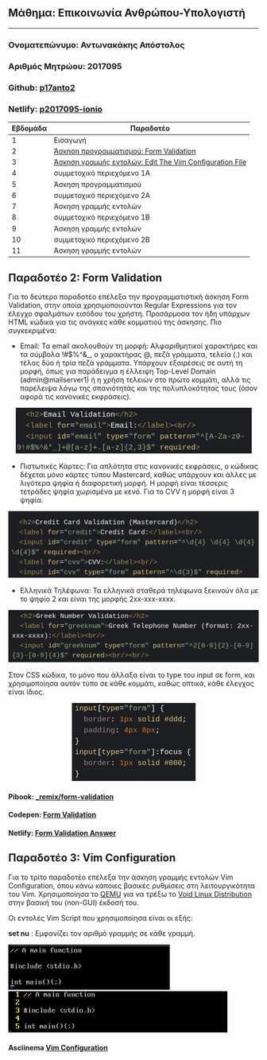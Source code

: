 Μάθημα: Επικοινωνία Ανθρώπου-Υπολογιστή
---------------------------------------
---------------------------------------

### Ονοματεπώνυμο: Αντωνακάκης Απόστολος
### Αριθμός Μητρώου: 2017095

### Github: [p17anto2](https://github.com/p17anto2)
### Netlify: [p2017095-ionio](p2017095-ionio.netlify.app)

| Εβδομάδα | Παραδοτέο |
| --- | --- |
| 1 | Εισαγωγή |
| 2 | [Άσκηση προγραμματισμού: Form Validation](#παραδοτέο-2---form-validation) |
| 3 | [Άσκηση γραμμής εντολών: Edit The Vim Configuration File](#παραδοτέο-3---Vim-Configuration) |
| 4 | συμμετοχικό περιεχόμενο 1A |
| 5 | Άσκηση προγραμματισμού |
| 6 | συμμετοχικό περιεχόμενο 2A |
| 7 | Άσκηση γραμμής εντολών |
| 8 | συμμετοχικό περιεχόμενο 1B |
| 9 | Άσκηση γραμμής εντολών |
| 10 | συμμετοχικό περιεχόμενο 2B |
| 11 | Άσκηση γραμμής εντολών |

## Παραδοτέο 2: Form Validation

Για το δεύτερο παραδοτέο επέλεξα την προγραμματιστική άσκηση Form Validation, στην οποία χρησιμοποιούνται Regular Expressions για τον έλεγχο σφαλμάτων εισόδου του χρήστη. Προσάρμοσα τον ήδη υπάρχων HTML κώδικα για τις ανάγκες κάθε κομματιού της άσκησης. Πιο συγκεκριμένα:

- Email: Τα email ακολουθούν τη μορφή: Αλφαριθμητικοί χαρακτήρες και τα σύμβολα !#$%^&\_, ο χαρακτήρας @, πεζά γράμματα, τελεία (.) και τέλος δύο ή τρία πεζά γράμματα. Υπάρχουν εξαιρέσεις σε αυτή τη μορφή, όπως για παράδειγμα η έλλειψη Top-Level Domain (admin@mailserver1) ή η χρήση τελειών στο πρώτο κομμάτι, αλλά τις παρέλειψα λόγω της σπανιότητάς και της πολυπλοκότητας τους (όσον αφορά τις κανονικές εκφράσεις).

<p align="center">
<img src=https://github.com/p17anto2/LessonImages/blob/main/HCI/2_email.png>
</p>

- Πιστωτικές Κάρτες: Για απλότητα στις κανονικές εκφράσεις, ο κώδικας δέχεται μόνο κάρτες τύπου Mastercard, καθώς υπάρχουν και άλλες με λιγότερα ψηφία ή διαφορετική μορφή. Η μορφή είναι τέσσερις τετράδες ψηφία χωρισμένα με κενό. Για το CVV η μορφή είναι 3 ψηφία.

<p align="center">
<img src=https://github.com/p17anto2/LessonImages/blob/main/HCI/2_credit.png>
</p>

- Ελληνικά Τηλέφωνα: Τα ελληνικά σταθερά τηλέφωνα ξεκινούν όλα με το ψηφίο 2 και είναι της μορφής 2xx-xxx-xxxx.

<p align="center">
<img src=https://github.com/p17anto2/LessonImages/blob/main/HCI/2_greek_num.png>
</p>

Στον CSS κώδικα, το μόνο που άλλαξα είναι το type του input σε form, και χρησιμοποίησα αυτόν τύπο σε κάθε κομμάτι, καθώς οπτικά, κάθε έλεγχος είναι ίδιος.

<p align="center">
<img src="https://github.com/p17anto2/LessonImages/blob/main/HCI/2_css.png">
</p>

#### Pibook: [\_remix/form-validation](https://github.com/p17anto2/site/blob/master/_remix/form-validation.md)
#### Codepen: [Form Validation](https://codepen.io/P2017095/pen/ExmqjJE)
#### Netlify: [Form Validation Answer](https://p2017095-ionio.netlify.app/remix/form-validation/)

## Παραδοτέο 3: Vim Configuration

Για το τρίτο παραδοτέο επέλεξα την άσκηση γραμμής εντολών Vim Configuration, όπου κάνω κάποιες βασικές ρυθμίσεις στη λειτουργικότητα του Vim. Χρησιμοποίησα το [QEMU](https://www.qemu.org/) για να τρέξω το [Void Linux Distribution](https://voidlinux.org/) στην βασική του (non-GUI) έκδοσή του.

Οι εντολές Vim Script που χρησιμοποίησα είναι οι εξής:

**set nu** : Εμφανίζει τον αριθμό γραμμής σε κάθε γραμμή.

<p float="left">
<img src="https://github.com/p17anto2/LessonImages/blob/main/HCI/3_bare.png">
<img src="https://github.com/p17anto2/LessonImages/blob/main/HCI/3_num.png">
</p>

#### Asciinema [Vim Configuration](https://asciinema.org/a/o4V0nxuU4B1nyNb9JInSNc7KF)
